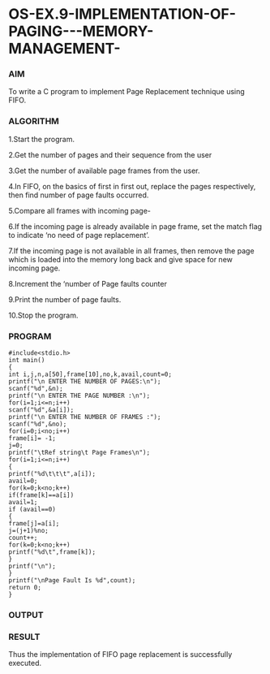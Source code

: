 # OS-EX.9-IMPLEMENTATION-OF-PAGING---MEMORY-MANAGEMENT-
### AIM
To write a C program to implement Page Replacement technique using FIFO.

### ALGORITHM
1.Start the program.

2.Get the number of pages and their sequence from the user

3.Get the number of available page frames from the user.

4.In FIFO, on the basics of first in first out, replace the pages respectively, then find number of page faults occurred.

5.Compare all frames with incoming page-

6.If the incoming page is already available in page frame, set the match flag to indicate ‘no need of page replacement’.

7.If the incoming page is not available in all frames, then remove the page which is loaded into the memory long back and give space for new incoming page.

8.Increment the ‘number of Page faults counter

9.Print the number of page faults.

10.Stop the program.

### PROGRAM
``````
#include<stdio.h>
int main()
{
int i,j,n,a[50],frame[10],no,k,avail,count=0;
printf("\n ENTER THE NUMBER OF PAGES:\n");
scanf("%d",&n);
printf("\n ENTER THE PAGE NUMBER :\n");
for(i=1;i<=n;i++)
scanf("%d",&a[i]);
printf("\n ENTER THE NUMBER OF FRAMES :");
scanf("%d",&no);
for(i=0;i<no;i++)
frame[i]= -1;
j=0;
printf("\tRef string\t Page Frames\n");
for(i=1;i<=n;i++)
{
printf("%d\t\t\t",a[i]);
avail=0;
for(k=0;k<no;k++)
if(frame[k]==a[i])
avail=1;
if (avail==0)
{
frame[j]=a[i];
j=(j+1)%no;
count++;
for(k=0;k<no;k++)
printf("%d\t",frame[k]);
}
printf("\n");
}
printf("\nPage Fault Is %d",count);
return 0;
}
``````
### OUTPUT


### RESULT
Thus the implementation of FIFO page replacement is successfully executed.
